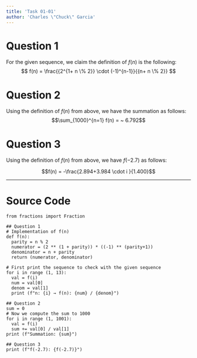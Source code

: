```yaml
---
title: 'Task 01-01'
author: 'Charles \"Chuck\" Garcia'
---
```


# Question 1
For the given sequence, we claim the definition of $f(n)$ is the following:
$$ f(n) = \frac{{2^{1+ n \% 2}} \cdot (-1)^{n-1}}{{n+ n \% 2}} $$

# Question 2
Using the definition of $f(n)$ from above, we have the summation as follows:
$$\sum_{1000}^{n=1} f(n) = ~ 6.792$$

# Question 3
Using the definition of $f(n)$ from above, we have $f(-2.7)$ as follows:

$$f(n) = -\frac{2.894+3.984 \cdot i }{1.400}$$

--------------------------------------------------------------------------------
# Source Code 

```
from fractions import Fraction

## Question 1
# Implementation of f(n)
def f(n):
  parity = n % 2
  numerator = (2 ** (1 + parity)) * ((-1) ** (parity+1))
  denominator = n + parity 
  return (numerator, denominator)

# First print the sequence to check with the given sequence
for i in range (1, 13):
  val = f(i)
  num = val[0]
  denom = val[1]
  print (f"n: {i} → f(n): {num} / {denom}")

## Question 2
sum = 0
# Now we compute the sum to 1000
for i in range (1, 1001):
  val = f(i)
  sum += val[0] / val[1]
print (f"Summation: {sum}")

## Question 3
print (f"f(-2.7): {f(-2.7)}")
```

